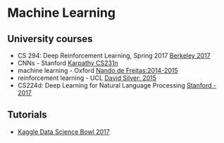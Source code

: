 
# Machine Learning
## University courses
   - CS 294: Deep Reinforcement Learning, Spring 2017 [Berkeley 2017](http://rll.berkeley.edu/deeprlcourse/)
   - CNNs - Stanford [Karpathy CS231n](http://cs231n.github.io/)
   - machine learning - Oxford [Nando de Freitas:2014-2015](https://www.cs.ox.ac.uk/people/nando.defreitas/machinelearning/)
   - reinforcement learning - UCL [David Silver: 2015](http://www0.cs.ucl.ac.uk/staff/D.Silver/web/Teaching.html)
   - CS224d: Deep Learning for Natural Language Processing [Stanford - 2017](http://cs224d.stanford.edu/)
   

## Tutorials
  - [Kaggle Data Science Bowl 2017](https://www.kaggle.com/c/second-annual-data-science-bowl)
